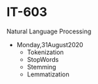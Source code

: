 # IT-603
Natural Language Processing
* Monday,31August2020
  * Tokenization
  * StopWords
  * Stemming
  * Lemmatization
